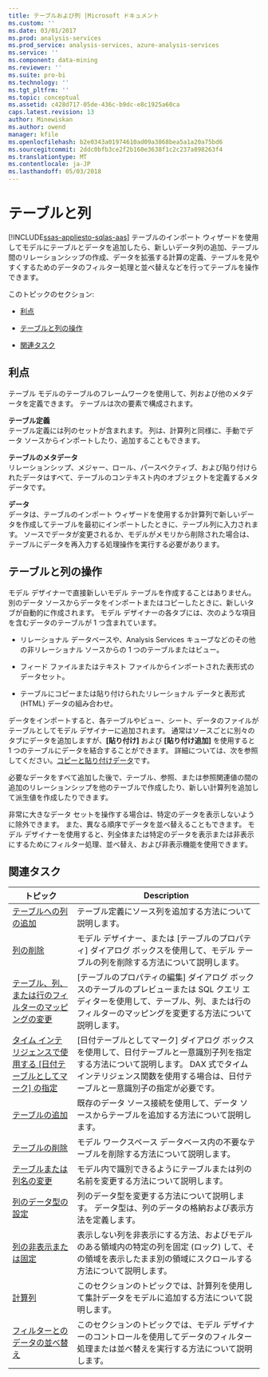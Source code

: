 ```yaml
---
title: テーブルおよび列 |Microsoft ドキュメント
ms.custom: ''
ms.date: 03/01/2017
ms.prod: analysis-services
ms.prod_service: analysis-services, azure-analysis-services
ms.service: ''
ms.component: data-mining
ms.reviewer: ''
ms.suite: pro-bi
ms.technology: ''
ms.tgt_pltfrm: ''
ms.topic: conceptual
ms.assetid: c428d717-05de-436c-b9dc-e8c1925a60ca
caps.latest.revision: 13
author: Minewiskan
ms.author: owend
manager: kfile
ms.openlocfilehash: b2e0343a01974610ad09a3868bea5a1a20a75bd6
ms.sourcegitcommit: 2ddc0bfb3ce2f2b160e3638f1c2c237a898263f4
ms.translationtype: MT
ms.contentlocale: ja-JP
ms.lasthandoff: 05/03/2018
---
```

# <a name="tables-and-columns"></a>テーブルと列 
[!INCLUDE[ssas-appliesto-sqlas-aas](../../includes/ssas-appliesto-sqlas-aas.md)]
  テーブルのインポート ウィザードを使用してモデルにテーブルとデータを追加したら、新しいデータ列の追加、テーブル間のリレーションシップの作成、データを拡張する計算の定義、テーブルを見やすくするためのデータのフィルター処理と並べ替えなどを行ってテーブルを操作できます。  
  
 このトピックのセクション:  
  
-   [利点](#bkmk_benefits)  
  
-   [テーブルと列の操作](#bkmk_working)  
  
-   [関連タスク](#bkmk_related_tasks)  
  
##  <a name="bkmk_benefits"></a> 利点  
 テーブル モデルのテーブルのフレームワークを使用して、列および他のメタデータを定義できます。 テーブルは次の要素で構成されます。  
  
 **テーブル定義**  
 テーブル定義には列のセットが含まれます。 列は、計算列と同様に、手動でデータ ソースからインポートしたり、追加することもできます。  
  
 **テーブルのメタデータ**  
 リレーションシップ、メジャー、ロール、パースペクティブ、および貼り付けられたデータはすべて、テーブルのコンテキスト内のオブジェクトを定義するメタデータです。  
  
 **データ**  
 データは、テーブルのインポート ウィザードを使用するか計算列で新しいデータを作成してテーブルを最初にインポートしたときに、テーブル列に入力されます。 ソースでデータが変更されるか、モデルがメモリから削除された場合は、テーブルにデータを再入力する処理操作を実行する必要があります。  
  
##  <a name="bkmk_working"></a> テーブルと列の操作  
 モデル デザイナーで直接新しいモデル テーブルを作成することはありません。 別のデータ ソースからデータをインポートまたはコピーしたときに、新しいタブが自動的に作成されます。 モデル デザイナーの各タブには、次のような項目を含むデータのテーブルが 1 つ含まれています。  
  
-   リレーショナル データベースや、Analysis Services キューブなどのその他の非リレーショナル ソースからの 1 つのテーブルまたはビュー。  
  
-   フィード ファイルまたはテキスト ファイルからインポートされた表形式のデータセット。  
  
-   テーブルにコピーまたは貼り付けられたリレーショナル データと表形式 (HTML) データの組み合わせ。  
  
 データをインポートすると、各テーブルやビュー、シート、データのファイルがテーブルとしてモデル デザイナーに追加されます。 通常はソースごとに別々のタブにデータを追加しますが、**[貼り付け]** および **[貼り付け追加]** を使用すると 1 つのテーブルにデータを結合することができます。 詳細については、次を参照してください。[コピーと貼り付けデータ](../../analysis-services/tabular-models/ssas-import-data-copy-and-paste-data.md)です。  
  
 必要なデータをすべて追加した後で、テーブル、参照、または参照関連値の間の追加のリレーションシップを他のテーブルで作成したり、新しい計算列を追加して派生値を作成したりできます。  
  
 非常に大きなデータ セットを操作する場合は、特定のデータを表示しないように除外できます。 また、異なる順序でデータを並べ替えることもできます。 モデル デザイナーを使用すると、列全体または特定のデータを表示または非表示にするためにフィルター処理、並べ替え、および非表示機能を使用できます。  
  
##  <a name="bkmk_related_tasks"></a> 関連タスク  
  
|トピック|Description|  
|-----------|-----------------|  
|[テーブルへの列の追加](../../analysis-services/tabular-models/add-columns-to-a-table-ssas-tabular.md)|テーブル定義にソース列を追加する方法について説明します。|  
|[列の削除](../../analysis-services/tabular-models/delete-a-column-ssas-tabular.md)|モデル デザイナー、または [テーブルのプロパティ] ダイアログ ボックスを使用して、モデル テーブルの列を削除する方法について説明します。|  
|[テーブル、列、または行のフィルターのマッピングの変更](../../analysis-services/tabular-models/change-table-column-or-row-filter-mappings-ssas-tabular.md)|[テーブルのプロパティの編集] ダイアログ ボックスのテーブルのプレビューまたは SQL クエリ エディターを使用して、テーブル、列、または行のフィルターのマッピングを変更する方法について説明します。|  
|[タイム インテリジェンスで使用する [日付テーブルとしてマーク] の指定](../../analysis-services/tabular-models/specify-mark-as-date-table-for-use-with-time-intelligence-ssas-tabular.md)|[日付テーブルとしてマーク] ダイアログ ボックスを使用して、日付テーブルと一意識別子列を指定する方法について説明します。 DAX 式でタイム インテリジェンス関数を使用する場合は、日付テーブルと一意識別子の指定が必要です。|  
|[テーブルの追加](../../analysis-services/tabular-models/add-a-table-ssas-tabular.md)|既存のデータ ソース接続を使用して、データ ソースからテーブルを追加する方法について説明します。|  
|[テーブルの削除](../../analysis-services/tabular-models/delete-a-table-ssas-tabular.md)|モデル ワークスペース データベース内の不要なテーブルを削除する方法について説明します。|  
|[テーブルまたは列名の変更](../../analysis-services/tabular-models/rename-a-table-or-column-ssas-tabular.md)|モデル内で識別できるようにテーブルまたは列の名前を変更する方法について説明します。|  
|[列のデータ型の設定](../../analysis-services/tabular-models/set-the-data-type-of-a-column-ssas-tabular.md)|列のデータ型を変更する方法について説明します。 データ型は、列のデータの格納および表示方法を定義します。|  
|[列の非表示または固定](../../analysis-services/tabular-models/hide-or-freeze-columns-ssas-tabular.md)|表示しない列を非表示にする方法、およびモデルのある領域内の特定の列を固定 (ロック) して、その領域を表示したまま別の領域にスクロールする方法について説明します。|  
|[計算列](../../analysis-services/tabular-models/ssas-calculated-columns.md)|このセクションのトピックでは、計算列を使用して集計データをモデルに追加する方法について説明します。|  
|[フィルターとのデータの並べ替え](http://msdn.microsoft.com/library/55ebd7a6-2458-4398-911f-fcfeb2413f1b)|このセクションのトピックでは、モデル デザイナーのコントロールを使用してデータのフィルター処理または並べ替えを実行する方法について説明します。|  
  
  
